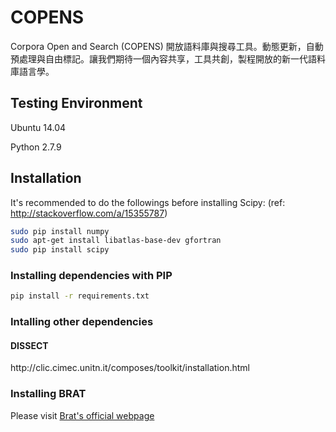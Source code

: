 # COPENS
Corpora Open and Search (COPENS)  開放語料庫與搜尋工具。動態更新，自動預處理與自由標記。讓我們期待一個內容共享，工具共創，製程開放的新一代語料庫語言學。

## Testing Environment
Ubuntu 14.04

Python 2.7.9

## Installation
It's recommended to do the followings before installing Scipy:
(ref: http://stackoverflow.com/a/15355787)
```sh
sudo pip install numpy
sudo apt-get install libatlas-base-dev gfortran
sudo pip install scipy
```

### Installing dependencies with PIP
```sh
pip install -r requirements.txt
```

### Intalling other dependencies
<h4> DISSECT </h4>
http://clic.cimec.unitn.it/composes/toolkit/installation.html



### Installing BRAT
Please visit [Brat's official webpage](http://brat.nlplab.org/)

